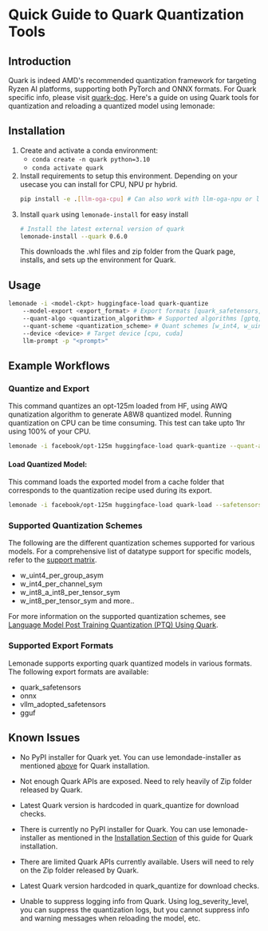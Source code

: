 # Quick Guide to Quark Quantization Tools

## Introduction
Quark is indeed AMD's recommended quantization framework for targeting Ryzen AI platforms, supporting both PyTorch and ONNX formats. For Quark specific info, please visit [quark-doc](https://quark.docs.amd.com/latest/). Here's a guide on using Quark tools for quantization and reloading a quantized model using lemonade:

## Installation

1. Create and activate a conda environment:
    - `conda create -n quark python=3.10`
    - `conda activate quark`
2. Install requirements to setup this environment.
Depending on your usecase you can install for CPU, NPU pr hybrid. 
    ```bash
    pip install -e .[llm-oga-cpu] # Can also work with llm-oga-npu or llm-oga-hybrid
    ```
2. Install `quark` using `lemonade-install` for easy install
    ```bash
    # Install the latest external version of quark
    lemonade-install --quark 0.6.0
    ```
    This downloads the .whl files and zip folder from the Quark page, installs, and sets up the environment for Quark.

## Usage
```bash
lemonade -i <model-ckpt> huggingface-load quark-quantize 
    --model-export <export_format> # Export formats [quark_safetensors, onnx, gguf]
    --quant-algo <quantization_algorithm> # Supported algorithms [gptq, awq, autosmoothquant] 
    --quant-scheme <quantization_scheme> # Quant schemes [w_int4, w_uint4, w_int8...] 
    --device <device> # Target device [cpu, cuda] 
    llm-prompt -p "<prompt>"
```
## Example Workflows
### Quantize and Export

This command quantizes an opt-125m loaded from HF, using AWQ qunatization algorithm to generate A8W8 quantized model. Running quantization on CPU can be time consuming. This test can take upto 1hr using 
100% of your CPU.

```bash
lemonade -i facebook/opt-125m huggingface-load quark-quantize --quant-algo awq --quant-scheme w_int8_a_int8_per_tensor_sym --model-export quark_safetensors --device cpu
```

#### Load Quantized Model:
This command loads the exported model from a cache folder that corresponds to the quantization recipe used during its export.
```bash
lemonade -i facebook/opt-125m huggingface-load quark-load --safetensors-model-reload --quant-algo awq --quant-scheme w_int8_a_int8_per_tensor_sym --device cpu llm-prompt -p "Hello world"
```

### Supported Quantization Schemes

The following are the different quantization schemes supported for various models.
For a comprehensive list of datatype support for specific models, refer to the [support matrix](https://quark.docs.amd.com/latest/pytorch/example_quark_torch_llm_ptq.html#id11).

- w_uint4_per_group_asym
- w_int4_per_channel_sym
- w_int8_a_int8_per_tensor_sym
- w_int8_per_tensor_sym and more..

For more information on the supported quantization schemes, see [Language Model Post Training Quantization (PTQ) Using Quark](https://quark.docs.amd.com/latest/pytorch/example_quark_torch_llm_ptq.html).

### Supported Export Formats

Lemonade supports exporting quark quantized models in various formats. The following export formats are available:

- quark_safetensors
- onnx
- vllm_adopted_safetensors
- gguf

## Known Issues
- No PyPI installer for Quark yet. You can use lemondade-installer as mentioned [above](#installation) for Quark installation.
- Not enough Quark APIs are exposed. Need to rely heavily of Zip folder released by Quark. 
- Latest Quark version is hardcoded in quark_quantize for download checks.

- There is currently no PyPI installer for Quark. You can use lemonade-installer as mentioned in the [Installation Section](#installation) of this guide for Quark installation.
- There are limited Quark APIs currently available. Users will need to rely on the Zip folder released by Quark. 
- Latest Quark version hardcoded in quark_quantize for download checks.
- Unable to suppress logging info from Quark. Using log_severity_level, you can suppress the quantization logs, but you cannot suppress info and warning messages when reloading the model, etc.

<!--This file was originally licensed under Apache 2.0. It has been modified.
Modifications Copyright (c) 2025 AMD-->